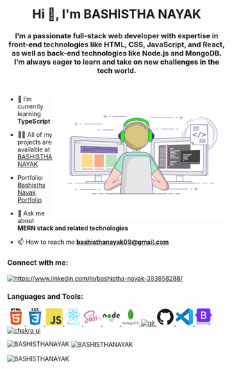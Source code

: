 <h1 align="center">Hi 👋, I'm BASHISTHA NAYAK</h1>
<h3 align="center">I’m a passionate full-stack web developer with expertise in front-end technologies like HTML, CSS, JavaScript, and React, as well as back-end technologies like Node.js and MongoDB. I’m always eager to learn and take on new challenges in the tech world.</h3>
<br>
<img align="right" alt="Coding" width="400" src="https://raw.githubusercontent.com/devSouvik/devSouvik/master/gif3.gif">


- 🌱 I’m currently learning **TypeScript**

- 👨‍💻 All of my projects are available at [BASHISTHANAYAK](https://github.com/BASHISTHANAYAK/)
-  Portfolio: [Bashistha Nayak Portfolio](https://bashisthanayak.github.io/Bashistha-Nayak-portfolio/)

- 💬 Ask me about **MERN stack and related technologies**

- 📫 How to reach me **bashisthanayak09@gmail.com**


<h3 align="left">Connect with me:</h3>
<p align="left">
<a href="https://www.linkedin.com/in/bashistha-nayak-383858288/" target="blank"><img align="center" src="https://raw.githubusercontent.com/rahuldkjain/github-profile-readme-generator/master/src/images/icons/Social/linked-in-alt.svg" alt="https://www.linkedin.com/in/bashistha-nayak-383858288/" height="30" width="40" /></a>
</p>

<h3 align="left">Languages and Tools:</h3>
<p align="left">
  <a href="https://www.w3.org/html/" target="_blank" rel="noreferrer">
    <img src="https://raw.githubusercontent.com/devicons/devicon/master/icons/html5/html5-original-wordmark.svg" alt="html5" width="40" height="40"/>
  </a>
  <a href="https://www.w3schools.com/css/" target="_blank" rel="noreferrer">
    <img src="https://raw.githubusercontent.com/devicons/devicon/master/icons/css3/css3-original-wordmark.svg" alt="css3" width="40" height="40"/>
  </a>
  <a href="https://developer.mozilla.org/en-US/docs/Web/JavaScript" target="_blank" rel="noreferrer">
    <img src="https://raw.githubusercontent.com/devicons/devicon/master/icons/javascript/javascript-original.svg" alt="javascript" width="40" height="40"/>
  </a>
  <a href="https://reactjs.org/" target="_blank" rel="noreferrer">
    <img src="https://raw.githubusercontent.com/devicons/devicon/master/icons/react/react-original-wordmark.svg" alt="react" width="40" height="40"/>
  </a>
  <a href="https://sass-lang.com" target="_blank" rel="noreferrer">
    <img src="https://raw.githubusercontent.com/devicons/devicon/master/icons/sass/sass-original.svg" alt="sass" width="40" height="40"/>
  </a>

  <a href="https://nodejs.org" target="_blank" rel="noreferrer">
    <img src="https://raw.githubusercontent.com/devicons/devicon/master/icons/nodejs/nodejs-original-wordmark.svg" alt="nodejs" width="40" height="40"/>
  </a>
  <a href="https://www.mongodb.com/" target="_blank" rel="noreferrer">
    <img src="https://raw.githubusercontent.com/devicons/devicon/master/icons/mongodb/mongodb-original-wordmark.svg" alt="mongodb" width="40" height="40"/>
  </a>

  <a href="https://git-scm.com/" target="_blank" rel="noreferrer">
    <img src="https://www.vectorlogo.zone/logos/git-scm/git-scm-icon.svg" alt="git" width="40" height="40"/>
  </a>
  <a href="https://github.com/" target="_blank" rel="noreferrer">
    <img src="https://raw.githubusercontent.com/devicons/devicon/master/icons/github/github-original.svg" alt="github" width="40" height="40"/>
  </a>
  <a href="https://code.visualstudio.com/" target="_blank" rel="noreferrer">
    <img src="https://raw.githubusercontent.com/devicons/devicon/master/icons/vscode/vscode-original.svg" alt="vscode" width="40" height="40"/>
  </a>

  <a href="https://getbootstrap.com" target="_blank" rel="noreferrer">
    <img src="https://raw.githubusercontent.com/devicons/devicon/master/icons/bootstrap/bootstrap-plain-wordmark.svg" alt="bootstrap" width="40" height="40"/>
  </a>
  <a href="https://chakra-ui.com/" target="_blank" rel="noreferrer">
    <img src="https://www.coffeeclass.io/logos/chakra-ui.png" alt="chakra ui" width="40" height="40"/>
  </a>
</p>


<p><img align="left" src="https://github-readme-stats.vercel.app/api/top-langs?username=BASHISTHANAYAK&show_icons=true&locale=en&layout=compact&theme=tokyonight" alt="BASHISTHANAYAK" /></p>

<p>&nbsp;<img align="center" src="https://github-readme-stats.vercel.app/api?username=BASHISTHANAYAK&show_icons=true&locale=en&theme=tokyonight" alt="BASHISTHANAYAK" /></p>

<p><img align="center" src="https://github-readme-streak-stats.herokuapp.com/?user=BASHISTHANAYAK&theme=tokyonight" alt="BASHISTHANAYAK" /></p>
